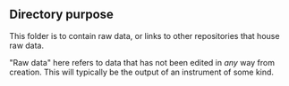 ## Directory purpose

This folder is to contain raw data, or links to other repositories that house raw data.

"Raw data" here refers to data that has not been edited in *any* way from creation.
This will typically be the output of an instrument of some kind.